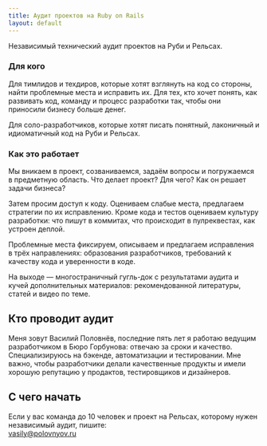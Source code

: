 ```yaml
---
title: Аудит проектов на Ruby on Rails
layout: default
---
```


Независимый технический аудит проектов на Руби и Рельсах.

### Для кого
Для тимлидов и техдиров, которые хотят взглянуть на код со стороны, найти проблемные места и исправить их. Для тех, кто хочет понять, как развивать код, команду и процесс разработки так, чтобы они приносили бизнесу больше денег.

Для соло-разработчиков, которые хотят писать понятный, лаконичный и идиоматичный код на Руби и Рельсах.


### Как это работает
Мы вникаем в проект, созваниваемся, задаём вопросы и погружаемся в предметную область. Что делает проект? Для чего? Как он решает задачи бизнеса?

Затем просим доступ к коду. Оцениваем слабые места, предлагаем стратегии по их исправлению. Кроме кода и тестов оцениваем культуру разработки: что пишут в коммитах, что происходит в пулреквестах, как устроен деплой.

Проблемные места фиксируем, описываем и предлагаем исправления в трёх направлениях: образования разработчиков, требований к качеству кода и уверенности в коде.

На выходе — многостраничный гугль-док с результатами аудита и кучей дополнительных материалов: рекомендованной литературы, статей и видео по теме.


## Кто проводит аудит
Меня зовут Василий Половнёв, последние пять лет я работаю ведущим разработчиком в Бюро Горбунова: отвечаю за сроки и качество. Специализируюсь на бэкенде, автоматизации и тестировании. Мне важно, чтобы разработчики делали качественные продукты и имели хорошую репутацию у продактов, тестировщиков и дизайнеров.


## С чего начать
Если у вас команда до 10 человек и проект на Рельсах, которому нужен независимый аудит,
пишите: <br/><a href="mailto:vasily@polovnyov.ru">vasily@polovnyov.ru</a>
